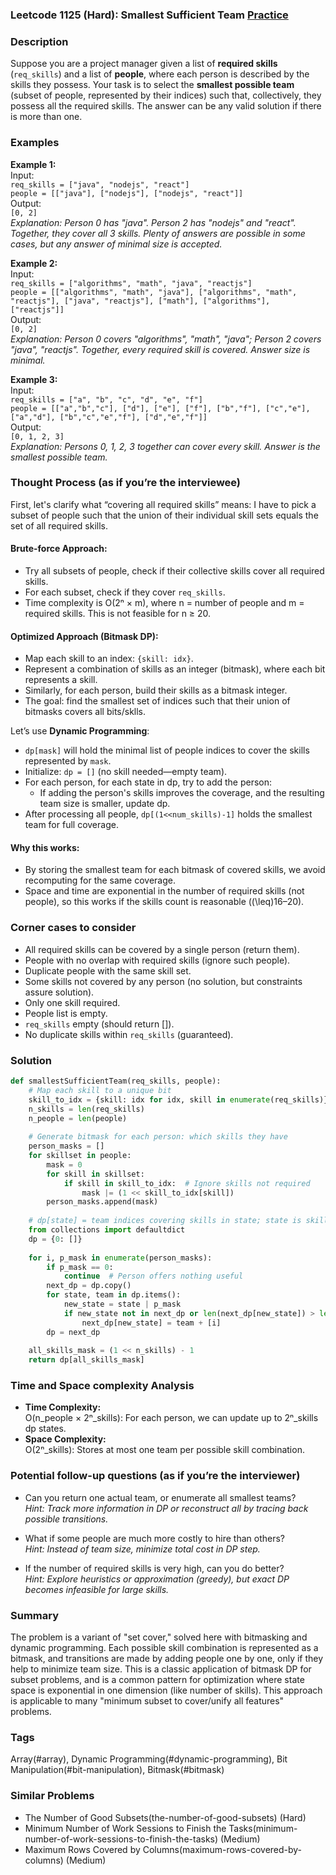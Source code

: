### Leetcode 1125 (Hard): Smallest Sufficient Team [Practice](https://leetcode.com/problems/smallest-sufficient-team)

### Description  
Suppose you are a project manager given a list of **required skills** (`req_skills`) and a list of **people**, where each person is described by the skills they possess. Your task is to select the **smallest possible team** (subset of people, represented by their indices) such that, collectively, they possess all the required skills. The answer can be any valid solution if there is more than one.

### Examples  

**Example 1:**  
Input:  
`req_skills = ["java", "nodejs", "react"]`  
`people = [["java"], ["nodejs"], ["nodejs", "react"]]`  
Output:  
`[0, 2]`  
*Explanation: Person 0 has "java". Person 2 has "nodejs" and "react". Together, they cover all 3 skills. Plenty of answers are possible in some cases, but any answer of minimal size is accepted.*

**Example 2:**  
Input:  
`req_skills = ["algorithms", "math", "java", "reactjs"]`  
`people = [["algorithms", "math", "java"], ["algorithms", "math", "reactjs"], ["java", "reactjs"], ["math"], ["algorithms"], ["reactjs"]]`  
Output:  
`[0, 2]`  
*Explanation: Person 0 covers "algorithms", "math", "java"; Person 2 covers "java", "reactjs". Together, every required skill is covered. Answer size is minimal.*

**Example 3:**  
Input:  
`req_skills = ["a", "b", "c", "d", "e", "f"]`  
`people = [["a","b","c"], ["d"], ["e"], ["f"], ["b","f"], ["c","e"], ["a","d"], ["b","c","e","f"], ["d","e","f"]]`  
Output:  
`[0, 1, 2, 3]`  
*Explanation: Persons 0, 1, 2, 3 together can cover every skill. Answer is the smallest possible team.*

### Thought Process (as if you’re the interviewee)  

First, let's clarify what “covering all required skills” means: I have to pick a subset of people such that the union of their individual skill sets equals the set of all required skills.

#### Brute-force Approach:
- Try all subsets of people, check if their collective skills cover all required skills.
- For each subset, check if they cover `req_skills`.
- Time complexity is O(2ⁿ × m), where n = number of people and m = required skills. This is not feasible for n ≥ 20.

#### Optimized Approach (Bitmask DP):
- Map each skill to an index: `{skill: idx}`.
- Represent a combination of skills as an integer (bitmask), where each bit represents a skill.
- Similarly, for each person, build their skills as a bitmask integer.
- The goal: find the smallest set of indices such that their union of bitmasks covers all bits/sklls.

Let’s use **Dynamic Programming**:
- `dp[mask]` will hold the minimal list of people indices to cover the skills represented by `mask`.
- Initialize: `dp = []` (no skill needed—empty team).
- For each person, for each state in dp, try to add the person:
    - If adding the person's skills improves the coverage, and the resulting team size is smaller, update dp.
- After processing all people, `dp[(1<<num_skills)-1]` holds the smallest team for full coverage.

#### Why this works:
- By storing the smallest team for each bitmask of covered skills, we avoid recomputing for the same coverage.
- Space and time are exponential in the number of required skills (not people), so this works if the skills count is reasonable (\(\leq\)16–20).

### Corner cases to consider  
- All required skills can be covered by a single person (return them).
- People with no overlap with required skills (ignore such people).
- Duplicate people with the same skill set.
- Some skills not covered by any person (no solution, but constraints assure solution).
- Only one skill required.
- People list is empty.
- `req_skills` empty (should return []).
- No duplicate skills within `req_skills` (guaranteed).

### Solution

```python
def smallestSufficientTeam(req_skills, people):
    # Map each skill to a unique bit
    skill_to_idx = {skill: idx for idx, skill in enumerate(req_skills)}
    n_skills = len(req_skills)
    n_people = len(people)
    
    # Generate bitmask for each person: which skills they have
    person_masks = []
    for skillset in people:
        mask = 0
        for skill in skillset:
            if skill in skill_to_idx:  # Ignore skills not required
                mask |= (1 << skill_to_idx[skill])
        person_masks.append(mask)
    
    # dp[state] = team indices covering skills in state; state is skills bitmask
    from collections import defaultdict
    dp = {0: []}
    
    for i, p_mask in enumerate(person_masks):
        if p_mask == 0:
            continue  # Person offers nothing useful
        next_dp = dp.copy()
        for state, team in dp.items():
            new_state = state | p_mask
            if new_state not in next_dp or len(next_dp[new_state]) > len(team) + 1:
                next_dp[new_state] = team + [i]
        dp = next_dp
    
    all_skills_mask = (1 << n_skills) - 1
    return dp[all_skills_mask]
```

### Time and Space complexity Analysis  

- **Time Complexity:**  
  O(n_people × 2ⁿ_skills): For each person, we can update up to 2ⁿ_skills dp states.
- **Space Complexity:**  
  O(2ⁿ_skills): Stores at most one team per possible skill combination.

### Potential follow-up questions (as if you’re the interviewer)  

- Can you return one actual team, or enumerate all smallest teams?  
  *Hint: Track more information in DP or reconstruct all by tracing back possible transitions.*

- What if some people are much more costly to hire than others?  
  *Hint: Instead of team size, minimize total cost in DP step.*

- If the number of required skills is very high, can you do better?  
  *Hint: Explore heuristics or approximation (greedy), but exact DP becomes infeasible for large skills.*

### Summary
The problem is a variant of "set cover," solved here with bitmasking and dynamic programming. Each possible skill combination is represented as a bitmask, and transitions are made by adding people one by one, only if they help to minimize team size. This is a classic application of bitmask DP for subset problems, and is a common pattern for optimization where state space is exponential in one dimension (like number of skills). This approach is applicable to many "minimum subset to cover/unify all features" problems.

### Tags
Array(#array), Dynamic Programming(#dynamic-programming), Bit Manipulation(#bit-manipulation), Bitmask(#bitmask)

### Similar Problems
- The Number of Good Subsets(the-number-of-good-subsets) (Hard)
- Minimum Number of Work Sessions to Finish the Tasks(minimum-number-of-work-sessions-to-finish-the-tasks) (Medium)
- Maximum Rows Covered by Columns(maximum-rows-covered-by-columns) (Medium)